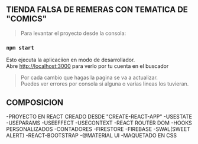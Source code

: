 ## TIENDA FALSA DE REMERAS CON TEMATICA DE "COMICS"
>Para levantar el proyecto desde la consola:
### `npm start`

Esto ejecuta la aplicaciion en modo de desarrollador.\
Abre [http://localhost:3000](http://localhost:3000) para verlo por tu cuenta en el buscador

>Por cada cambio que hagas la pagina se va a actualizar.\
>Puedes ver errores por consola si alguna o varias lineas los tuvieran.
## COMPOSICION 

-PROYECTO EN REACT CREADO DESDE "CREATE-REACT-APP"
-USESTATE 
-USEPARAMS
-USEEFFECT
-USECONTEXT
-REACT ROUTER DOM
-HOOKS PERSONALIZADOS
-CONTADORES
-FIRESTORE
-FIREBASE
-SWAL(SWEET ALERT)
-REACT-BOOTSTRAP
-@MATERIAL UI
-MAQUETADO EN CSS